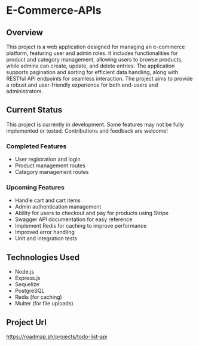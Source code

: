# E-Commerce-APIs
## Overview
This project is a web application designed for managing an e-commerce platform, featuring user and admin roles. It includes functionalities for product and category management, allowing users to browse products, while admins can create, update, and delete entries. The application supports pagination and sorting for efficient data handling, along with RESTful API endpoints for seamless interaction. The project aims to provide a robust and user-friendly experience for both end-users and administrators.
## Current Status
This project is currently in development. Some features may not be fully implemented or tested. Contributions and feedback are welcome!
### Completed Features
- User registration and login
- Product management routes
- Category management routes
### Upcoming Features
- Handle cart and cart items
- Admin authentication management
- Ability for users to checkout and pay for products using Stripe
- Swagger API documentation for easy reference
- Implement Redis for caching to improve performance
- Improved error handling
- Unit and integration tests

## Technologies Used
- Node.js
- Express.js
- Sequelize
- PostgreSQL
- Redis (for caching)
- Multer (for file uploads)

## Project Url
https://roadmap.sh/projects/todo-list-api
